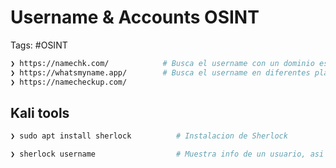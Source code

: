 # Username & Accounts OSINT

Tags: #OSINT 

```bash 
❯ https://namechk.com/            # Busca el username con un dominio especifico y paginas relacionadas
❯ https://whatsmyname.app/        # Busca el username en diferentes plataformas 
❯ https://namecheckup.com/   
```

## Kali tools 

```bash 
❯ sudo apt install sherlock          # Instalacion de Sherlock

❯ sherlock username                  # Muestra info de un usuario, asi como sus redes sociales, etc...
```